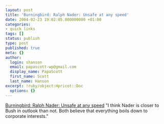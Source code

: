 ```yaml
---
layout: post
title: 'Burningbird: Ralph Nader: Unsafe at any speed'
date: 2004-02-23 19:02:05.000000000 +01:00
categories:
- quick links
tags: []
status: publish
type: post
published: true
meta: {}
author:
  login: shanson
  email: papascott-wp@gmail.com
  display_name: PapaScott
  first_name: Scott
  last_name: Hanson
excerpt: !ruby/object:Hpricot::Doc
  options: {}
---
```

<p><a title="Take away corporations, and both would fall over.I" href="http://weblog.burningbird.net/fires/politics/ralph_nader_unsafe_at_any_speed.htm">Burningbird: Ralph Nader: Unsafe at any speed</a> "I think Nader is closer to Bush in outlook than not. Both believe that everything boils down to corporate interests."</p>
